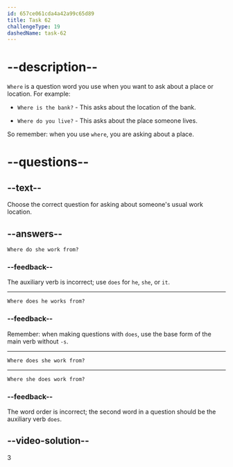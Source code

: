 ```yaml
---
id: 657ce061cda4a42a99c65d89
title: Task 62
challengeType: 19
dashedName: task-62
---
```


# --description--

`Where` is a question word you use when you want to ask about a place or location. For example:

- `Where is the bank?` - This asks about the location of the bank.

- `Where do you live?` - This asks about the place someone lives.

So remember: when you use `where`, you are asking about a place.

# --questions--

## --text--

Choose the correct question for asking about someone's usual work location.

## --answers--

`Where do she work from?`

### --feedback--

The auxiliary verb is incorrect; use `does` for `he`, `she`, or `it`.

---

`Where does he works from?`

### --feedback--

Remember: when making questions with `does`, use the base form of the main verb without `-s`.

---

`Where does she work from?`

---

`Where she does work from?`

### --feedback--

The word order is incorrect; the second word in a question should be the auxiliary verb `does`.

## --video-solution--

3
